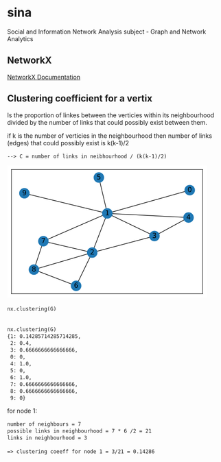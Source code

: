 # sina
Social and Information Network Analysis subject - Graph and Network Analytics


## NetworkX
 
[NetworkX Documentation](https://networkx.github.io/documentation/networkx-1.10/tutorial/tutorial.html)

## Clustering coefficient for a vertix

Is the proportion of linkes between the verticies within its neighbourhood divided by the number of links that could possibly exist between them. 

if k is the number of verticies in the neighbourhood
then number of links (edges) that could possibly exist is k(k-1)/2

```
--> C = number of links in neibhourhood / (k(k-1)/2)
```

![graph](images/01-test-clustering-coeff.png)

``` 
nx.clustering(G)


nx.clustering(G)
{1: 0.14285714285714285,
 2: 0.4,
 3: 0.6666666666666666,
 0: 0,
 4: 1.0,
 5: 0,
 6: 1.0,
 7: 0.6666666666666666,
 8: 0.6666666666666666,
 9: 0}

 ```

 for node 1: 
 
    number of neighbours = 7
    possible links in neighbourhood = 7 * 6 /2 = 21 
    links in neighbourhood = 3 

    => clustering coeeff for node 1 = 3/21 = 0.14286
